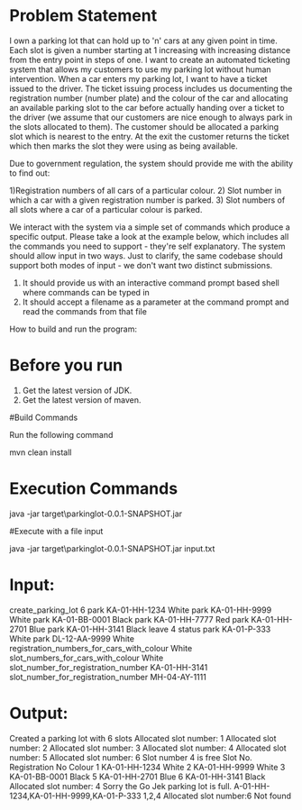 # Problem Statement

I own a parking lot that can hold up to 'n' cars at any given point in time. Each slot is
given a number starting at 1 increasing with increasing distance from the entry point
in steps of one. I want to create an automated ticketing system that allows my
customers to use my parking lot without human intervention.
When a car enters my parking lot, I want to have a ticket issued to the driver. The
ticket issuing process includes us documenting the registration number (number
plate) and the colour of the car and allocating an available parking slot to the car
before actually handing over a ticket to the driver (we assume that our customers are
nice enough to always park in the slots allocated to them). The customer should be
allocated a parking slot which is nearest to the entry. At the exit the customer returns
the ticket which then marks the slot they were using as being available.

Due to government regulation, the system should provide me with the ability to find
out:

1)Registration numbers of all cars of a particular colour.
2) Slot number in which a car with a given registration number is parked.
3) Slot numbers of all slots where a car of a particular colour is parked.

We interact with the system via a simple set of commands which produce a specific
output. Please take a look at the example below, which includes all the commands
you need to support - they're self explanatory. The system should allow input in two
ways. Just to clarify, the same codebase should support both modes of input - we
don't want two distinct submissions.

1) It should provide us with an interactive command prompt based shell where
commands can be typed in
2) It should accept a filename as a parameter at the command prompt and read the
commands from that file


How to build and run the program:

# Before you run

1. Get the latest version of JDK.
2. Get the latest version of maven.


#Build Commands

Run the following command

mvn clean install

# Execution Commands

java -jar target\parkinglot-0.0.1-SNAPSHOT.jar

#Execute with a file input

java -jar target\parkinglot-0.0.1-SNAPSHOT.jar input.txt


# Input:

create_parking_lot 6
park KA-01-HH-1234 White
park KA-01-HH-9999 White
park KA-01-BB-0001 Black
park KA-01-HH-7777 Red
park KA-01-HH-2701 Blue
park KA-01-HH-3141 Black
leave 4
status
park KA-01-P-333 White
park DL-12-AA-9999 White
registration_numbers_for_cars_with_colour White
slot_numbers_for_cars_with_colour White
slot_number_for_registration_number KA-01-HH-3141
slot_number_for_registration_number MH-04-AY-1111

# Output:

Created a parking lot with 6 slots
Allocated slot number: 1
Allocated slot number: 2
Allocated slot number: 3
Allocated slot number: 4
Allocated slot number: 5
Allocated slot number: 6
Slot number 4 is free
Slot No.     Registration No   Colour
1            KA-01-HH-1234     White
2            KA-01-HH-9999     White
3            KA-01-BB-0001     Black
5            KA-01-HH-2701     Blue
6            KA-01-HH-3141     Black
Allocated slot number: 4
Sorry the Go Jek parking lot is full.
A-01-HH-1234,KA-01-HH-9999,KA-01-P-333
1,2,4
Allocated slot number:6
Not found

